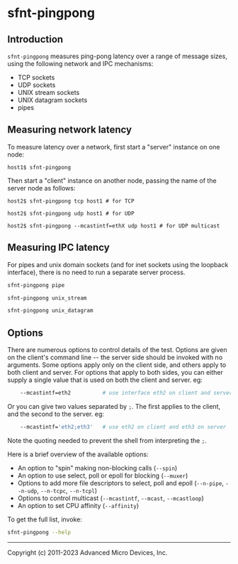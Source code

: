 sfnt-pingpong
=============

Introduction
------------

`sfnt-pingpong` measures ping-pong latency over a range of message sizes,
using the following network and IPC mechanisms:

- TCP sockets
- UDP sockets
- UNIX stream sockets
- UNIX datagram sockets
- pipes

Measuring network latency
-------------------------

To measure latency over a network, first start a "server" instance on one
node:

```console
host1$ sfnt-pingpong
```

Then start a "client" instance on another node, passing the name of the
server node as follows:

```console
host2$ sfnt-pingpong tcp host1 # for TCP

host2$ sfnt-pingpong udp host1 # for UDP

host2$ sfnt-pingpong --mcastintf=ethX udp host1 # for UDP multicast
```

Measuring IPC latency
---------------------

For pipes and unix domain sockets (and for inet sockets using the loopback
interface), there is no need to run a separate server process.

```sh
sfnt-pingpong pipe

sfnt-pingpong unix_stream

sfnt-pingpong unix_datagram
```

Options
-------

There are numerous options to control details of the test.  Options are
given on the client's command line -- the server side should be invoked
with no arguments.  Some options apply only on the client side, and others
apply to both client and server.  For options that apply to both sides,
you can either supply a single value that is used on both the client and
server. eg:

```sh
    --mcastintf=eth2          # use interface eth2 on client and server
```

Or you can give two values separated by `;`.  The first applies to the
client, and the second to the server.  eg:

```sh
    --mcastintf='eth2;eth3'   # use eth2 on client and eth3 on server
```

Note the quoting needed to prevent the shell from interpreting the `;`.

Here is a brief overview of the available options:

- An option to "spin" making non-blocking calls (`--spin`)
- An option to use select, poll or epoll for blocking (`--muxer`)
- Options to add more file descriptors to select, poll and epoll
  (`--n-pipe`, `--n-udp`, `--n-tcpc`, `--n-tcpl`)
- Options to control multicast (`--mcastintf`, `--mcast`, `--mcastloop`)
- An option to set CPU affinity (`--affinity`)

To get the full list, invoke:

```sh
sfnt-pingpong --help
```

---

Copyright (c) 2011-2023 Advanced Micro Devices, Inc.
